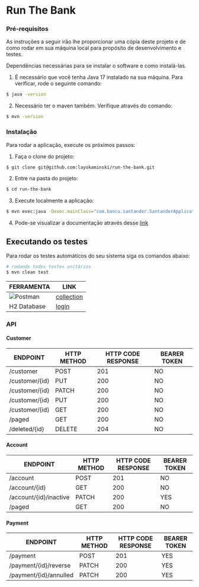 # Run The Bank

### Pré-requisitos

As instruções a seguir irão lhe proporcionar uma cópia deste projeto e de como rodar em sua máquina local para propósito
de desenvolvimento e testes.

Dependências necessárias para se instalar o software e como instalá-las.

1. É necessário que você tenha Java 17 instalado na sua máquina. Para verificar, rode o seguinte comando:

```bash
$ java -version
```

2. Necessário ter o maven também. Verifique através do comando:

```bash
$ mvn -version
```

### Instalação

Para rodar a aplicação, execute os próximos passos:

1. Faça o clone do projeto:
```bash
$ git clone git@github.com:layokaminski/run-the-bank.git
```

2. Entre na pasta do projeto:

```bash
$ cd run-the-bank
```

3. Execute localmente a aplicação:

```bash
$ mvn exec:java -Dexec.mainClass="com.banco.santander.SantanderApplication"
```

4. Pode-se visualizar a documentação através desse [link](https://documenter.getpostman.com/view/28919033/2s9YsNeWJn#intro)


## Executando os testes

Para rodar os testes automáticos do seu sistema siga os comandos abaixo:

```bash
# rodando todos testes unitários
$ mvn clean test
```

| FERRAMENTA               | LINK |
|------------------------|------------|
| ![Postman](https://img.shields.io/badge/Postman-FF6C37?style=for-the-badge&logo=postman&logoColor=white)           | [collection](https://documenter.getpostman.com/view/28919033/2s9YsNeWJn#intro)      | 
| H2 Database | [login](http://localhost:8082/h2-console/)

### API

#### Customer

| ENDPOINT               | HTTP METHOD | HTTP CODE RESPONSE | BEARER TOKEN |
|------------------------|------------|--------------------|----------------------|
| /customer              | POST       | 201                | NO                   |
| /customer/{id}         | PUT        | 200                | NO                   |
| /customer/{id}         | PATCH      | 200                | NO                   |         
| /customer/{id}| PUT        | 200                | NO                   |
| /customer/{id}| GET        | 200                | NO                   |
| /paged                 | GET        | 200                | NO                   |
| /deleted/{id} | DELETE     | 204                | NO                   |

#### Account

| ENDPOINT                      | HTTP METHOD | HTTP CODE RESPONSE | BEARER TOKEN |
|-------------------------------|-------------|--------------------|----------------------|
| /account                      | POST        | 201                | NO                   |
| /account/{id}        | GET         | 200                | NO                   |
| /account/{id}/inactive | PATCH       | 200                | YES                  |
| /paged                        | GET         | 200                | NO                   |

#### Payment

| ENDPOINT                      | HTTP METHOD | HTTP CODE RESPONSE | BEARER TOKEN |
|-------------------------------|-------------|--------------------|----------------------|
| /payment                      | POST        | 201                | YES                   |
| /payment/{id}/reverse  | PATCH       | 200                | YES                   |
| /payment/{id}/annulled | PATCH       | 200                | YES                   |

